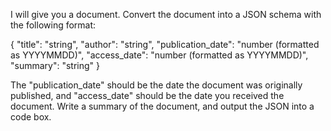 I will give you a document. Convert the document into a JSON schema with the following format:

{
  "title": "string",
  "author": "string",
  "publication_date": "number (formatted as YYYYMMDD)",
  "access_date": "number (formatted as YYYYMMDD)",
  "summary": "string"
}

The "publication_date" should be the date the document was originally published, and "access_date" should be the date you received the document. Write a summary of the document, and output the JSON into a code box.
